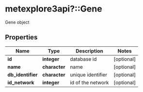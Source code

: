 # metexplore3api?::Gene

Gene object

## Properties
Name | Type | Description | Notes
------------ | ------------- | ------------- | -------------
**id** | **integer** | database id | [optional] 
**name** | **character** | name | [optional] 
**db_identifier** | **character** | unique identifier | [optional] 
**id_network** | **integer** | id of the network | [optional] 



